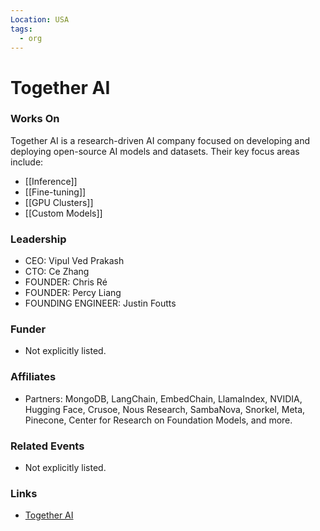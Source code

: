 ```yaml
---
Location: USA
tags:
  - org
---
```

# Together AI

### Works On
Together AI is a research-driven AI company focused on developing and deploying open-source AI models and datasets. Their key focus areas include:
- [[Inference]]
- [[Fine-tuning]]
- [[GPU Clusters]]
- [[Custom Models]]

### Leadership
- CEO: Vipul Ved Prakash
- CTO: Ce Zhang
- FOUNDER: Chris Ré
- FOUNDER: Percy Liang
- FOUNDING ENGINEER: Justin Foutts

### Funder
- Not explicitly listed.

### Affiliates
- Partners: MongoDB, LangChain, EmbedChain, LlamaIndex, NVIDIA, Hugging Face, Crusoe, Nous Research, SambaNova, Snorkel, Meta, Pinecone, Center for Research on Foundation Models, and more.

### Related Events
- Not explicitly listed.

### Links
- [Together AI](https://together.ai)
